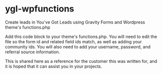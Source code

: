 # ygl-wpfunctions
Create leads in You've Got Leads using Gravity Forms and Wordpress theme's functions.php

Add this code block to your theme's functions.php. You will need to edit the file so the form id and related field ids match, as well as adding your community ids.
You will also need to add your username, password, and referral source information.

This is shared here as a reference for the customer this was written for, and it is hoped that it can assist you in your projects.
